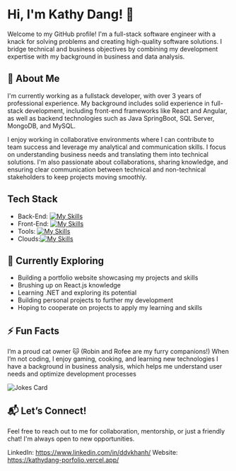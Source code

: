 # Hi, I'm Kathy Dang! 👋

Welcome to my GitHub profile! I'm a full-stack software engineer with a knack for solving problems and creating high-quality software solutions. I bridge technical and business objectives by combining my development expertise with my background in business and data analysis.

<!--START_SECTION:activity-->

## 🚀 About Me

I'm currently working as a fullstack developer, with over 3 years of professional experience. My background includes solid experience in full-stack development, including front-end frameworks like React and Angular, as well as backend technologies such as Java SpringBoot, SQL Server, MongoDB, and MySQL.

I enjoy working in collaborative environments where I can contribute to team success and leverage my analytical and communication skills. I focus on understanding business needs and translating them into technical solutions. I'm also passionate about collaborations, sharing knowledge, and ensuring clear communication between technical and non-technical stakeholders to keep projects moving smoothly.


## Tech Stack

- Back-End: [![My Skills](https://skillicons.dev/icons?i=java,nodejs,express,spring,mongodb,mysql)](https://skillicons.dev)
- Front-End: [![My Skills](https://skillicons.dev/icons?i=html,css,js,jquery,react,ts,angular)](https://skillicons.dev)
- Tools: [![My Skills](https://skillicons.dev/icons?i=git,jenkins,postman)](https://skillicons.dev)
- Clouds:[![My Skills](https://skillicons.dev/icons?i=aws)](https://skillicons.dev)

## 🌱 Currently Exploring

- Building a portfolio website showcasing my projects and skills
- Brushing up on React.js knowledge
- Learning .NET and exploring its potential
- Building personal projects to further my development
- Hoping to cooperate on projects to apply my learning and skills

## ⚡ Fun Facts
I’m a proud cat owner 🐱 (Robin and Rofee are my furry companions!)
When I’m not coding, I enjoy gaming, cooking, and learning new technologies
I have a background in business analysis, which helps me understand user needs and optimize development processes

![Jokes Card](https://readme-jokes.vercel.app/api?hideBorder)
## 📬 Let’s Connect!
Feel free to reach out to me for collaboration, mentorship, or just a friendly chat! I'm always open to new opportunities.

LinkedIn: https://www.linkedin.com/in/ddvkhanh/
Website: https://kathydang-porfolio.vercel.app/
<!--

Here are some ideas to get you started:

- 🔭 I’m currently working on ...
- 🌱 I’m currently learning ...
- 👯 I’m looking to collaborate on ...
- 🤔 I’m looking for help with ...
- 💬 Ask me about ...
- 📫 How to reach me: ...
- 😄 Pronouns: ...
- ⚡ Fun fact: ...
-->
